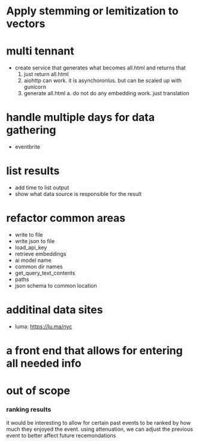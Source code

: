 # Apply stemming or lemitization to vectors

# multi tennant
* create service that generates what becomes all.html and returns that
    1. just return all.html
    2. aiohttp can work. it is asynchoronlus. but can be scaled up with gunicorn
    3. generate all.html
        a. do not do any embedding work. just translation
    

# handle multiple days for data gathering
* eventbrite

# list results
* add time to list output
* show what data source is responsible for the result

# refactor common areas
* write to file
* write json to file
* load_api_key
* retrieve embeddings
* ai model name
* common dir names
* get_query_text_contents
* paths
* json schema to common location

# additinal data sites
* luma: https://lu.ma/nyc

# a front end that allows for entering all needed info

# out of scope
### ranking results
it would be interesting to allow for certain past events to be ranked by how much they enjoyed the event. using attenuation, we can adjust the previous event to better affect future recemondations 


